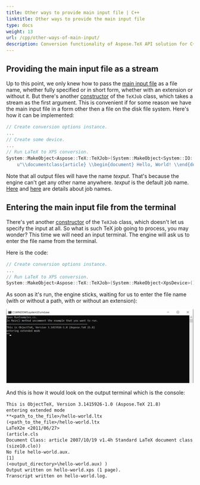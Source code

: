 ```yaml
---
title: Other ways to provide main input file | C++
linktitle: Other ways to provide the main input file
type: docs
weight: 13
url: /cpp/other-ways-of-main-input/
description: Conversion functionality of Aspose.TeX API solution for C++ has a Constructor which accepts a stream as the first argument. Here are some code examples.
---
```


## **Providing the main input file as a stream**

Up to this point, we only knew how to pass the [main input file](/tex/net/tex-io/#tex-input) as a file name, whether fully specified or in short form, whether with an extension or without it. But there's another [constructor](https://reference.aspose.com/tex/cpp/class/aspose.te_x.te_x_job) of the `TeXJob` class, which takes a stream as the first argument. This is convenient if for some reason we have the main input file in a form other then a file on the disk file system. Here's how it can be implemented:

```C++
// Create conversion options instance.
...
// Create some device.
...
// Run LaTeX to XPS conversion.
System::MakeObject<Aspose::TeX::TeXJob>(System::MakeObject<System::IO::MemoryStream>(System::Text::Encoding::get_ASCII()->GetBytes(
    u"\\documentclass{article} \\begin{document} Hello, World! \\end{document}")), device, options)->Run();


```

Note that all output files will have the name *texput*. That's because the engine can't get any other name anywhere. *texput* is the default job name. [Here](/tex/net/tex-io/#tex-output) and [here](/tex/cpp/other-options/#how-to-set-the-job-name) are details about job names.

## **Entering the main input file from the terminal**

There's yet another [constructor](https://reference.aspose.com/tex/cpp/class/aspose.te_x.te_x_job/main) of the `TeXJob` class, which doesn't let us specify the input at all. So what is such TeX job going to process, you may wonder? This time we will need an input terminal. The engine will ask us to enter the file name from the terminal.

Here is the code:

```C++
// Create conversion options instance.
...
// Run LaTeX to XPS conversion.
System::MakeObject<Aspose::TeX::TeXJob>(System::MakeObject<XpsDevice>(), options)->Run();


```

As soon as it's run, the engine sticks, waiting for us to enter the file name (with or without a path, with or without an extension):


![](Conversion-MainInputTerminal.png)

And this is how it would look on the output terminal which is the console:

```text
This is ObjectTeX, Version 3.1415926-1.0 (Aspose.TeX 21.8)
entering extended mode
**<path_to_the_file>/hello-world.ltx
(<path_to_the_file>/hello-world.ltx
LaTeX2e <2011/06/27>
(article.cls
Document Class: article 2007/10/19 v1.4h Standard LaTeX document class
(size10.clo))
No file hello-world.aux.
[1]
(<output_directory>\hello-world.aux) )
Output written on hello-world.xps (1 page).
Transcript written on hello-world.log.
```